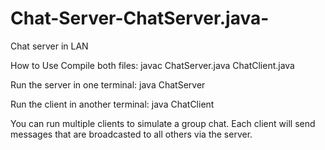 # Chat-Server-ChatServer.java-
Chat server in LAN

 
How to Use
Compile both files:
javac ChatServer.java ChatClient.java

Run the server in one terminal:
java ChatServer

Run the client in another terminal:
java ChatClient

You can run multiple clients to simulate a group chat. Each client will send messages that are broadcasted to all others via the server.
